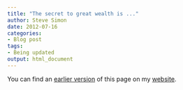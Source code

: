 ```yaml
---
title: "The secret to great wealth is ..."
author: Steve Simon
date: 2012-07-16
categories:
- Blog post
tags:
- Being updated
output: html_document
---
```


You can find an [earlier version][sim1] of this page on my [website][sim2].

[sim1]: http://www.pmean.com/12/wealth.html
[sim2]: http://www.pmean.com
